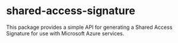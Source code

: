 # shared-access-signature
This package provides a simple API for generating a Shared Access Signature for use with Microsoft Azure services.
